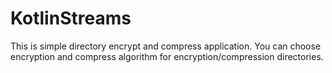 # KotlinStreams

This is simple directory encrypt and compress application.
You can choose encryption and compress algorithm for encryption/compression directories.
